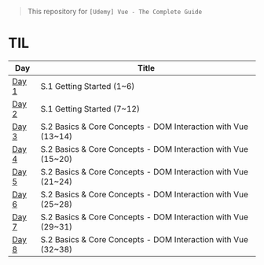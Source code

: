 > This repository for `[Udemy] Vue - The Complete Guide`

# TIL

| Day                           | Title                                                         |
| ----------------------------- | ------------------------------------------------------------- |
| [Day 1](./markdown/230512.md) | S.1 Getting Started (1~6)                                     |
| [Day 2](./markdown/230513.md) | S.1 Getting Started (7~12)                                    |
| [Day 3](./markdown/230514.md) | S.2 Basics & Core Concepts - DOM Interaction with Vue (13~14) |
| [Day 4](./markdown/230515.md) | S.2 Basics & Core Concepts - DOM Interaction with Vue (15~20) |
| [Day 5](./markdown/230516.md) | S.2 Basics & Core Concepts - DOM Interaction with Vue (21~24) |
| [Day 6](./markdown/230517.md) | S.2 Basics & Core Concepts - DOM Interaction with Vue (25~28) |
| [Day 7](./markdown/230518.md) | S.2 Basics & Core Concepts - DOM Interaction with Vue (29~31) |
| [Day 8](./markdown/230519.md) | S.2 Basics & Core Concepts - DOM Interaction with Vue (32~38) |
